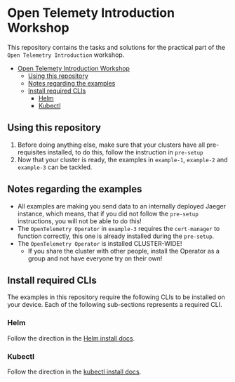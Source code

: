 # Open Telemety Introduction Workshop

This repository contains the tasks and solutions for the practical part of the `Open Telemetry Introduction` workshop.

- [Open Telemety Introduction Workshop](#open-telemety-introduction-workshop)
  - [Using this repository](#using-this-repository)
  - [Notes regarding the examples](#notes-regarding-the-examples)
  - [Install required CLIs](#install-required-clis)
    - [Helm](#helm)
    - [Kubectl](#kubectl)


## Using this repository

1. Before doing anything else, make sure that your clusters have all pre-requisites installed, to do this, follow the instruction in `pre-setup`
2. Now that your cluster is ready, the examples in `example-1`, `example-2` and `example-3` can be tackled.

## Notes regarding the examples

* All examples are making you send data to an internally deployed Jaeger instance, which means, that if you did not follow the `pre-setup` instructions, you will not be able to do this!
* The `OpenTelemetry Operator` in `example-3` requires the `cert-manager` to function correctly, this one is already installed during the `pre-setup`.
* The `OpenTelemetry Operator` is installed CLUSTER-WIDE!
  * If you share the cluster with other people, install the Operator as a group and not have everyone try on their own!

## Install required CLIs

The examples in this repository require the following CLIs to be installed on your device.
Each of the following sub-sections represents a required CLI.

### Helm

Follow the direction in the [Helm install docs](https://helm.sh/docs/intro/install/).

### Kubectl

Follow the direction in the [kubectl install docs](https://kubernetes.io/docs/tasks/tools/#kubectl).